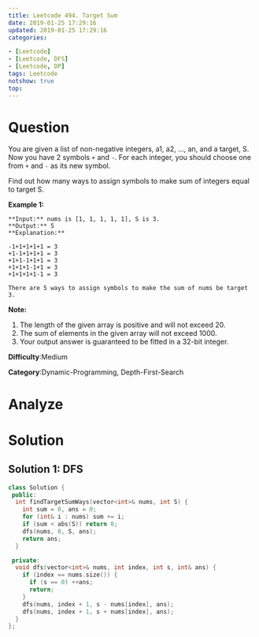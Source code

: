 ```yaml
---
title: Leetcode 494. Target Sum
date: 2019-01-25 17:29:16
updated: 2019-01-25 17:29:16
categories: 

- [Leetcode]
- [Leetcode, DFS]
- [Leetcode, DP]
tags: Leetcode
notshow: true
top:
---
```


# Question

You are given a list of non-negative integers, a1, a2, ..., an, and a target, S. Now you have 2 symbols  `+`  and  `-`. For each integer, you should choose one from  `+`  and  `-`  as its new symbol.

Find out how many ways to assign symbols to make sum of integers equal to target S.

**Example 1:**  

```
**Input:** nums is [1, 1, 1, 1, 1], S is 3. 
**Output:** 5
**Explanation:** 

-1+1+1+1+1 = 3
+1-1+1+1+1 = 3
+1+1-1+1+1 = 3
+1+1+1-1+1 = 3
+1+1+1+1-1 = 3

There are 5 ways to assign symbols to make the sum of nums be target 3.
```

**Note:**  

1. The length of the given array is positive and will not exceed 20.
2. The sum of elements in the given array will not exceed 1000.
3. Your output answer is guaranteed to be fitted in a 32-bit integer.

**Difficulty**:Medium

**Category**:Dynamic-Programming, Depth-First-Search

<!-- more -->

# Analyze

# Solution

## Solution 1: DFS

```cpp
class Solution {
 public:
  int findTargetSumWays(vector<int>& nums, int S) {
    int sum = 0, ans = 0;
    for (int& i : nums) sum += i;
    if (sum < abs(S)) return 0;
    dfs(nums, 0, S, ans);
    return ans;
  }

 private:
  void dfs(vector<int>& nums, int index, int s, int& ans) {
    if (index == nums.size()) {
      if (s == 0) ++ans;
      return;
    }
    dfs(nums, index + 1, s - nums[index], ans);
    dfs(nums, index + 1, s + nums[index], ans);
  }
};
```

<!-- TODO: There are about five solutions for this problem. you can find these information from the websit: https://zxi.mytechroad.com/blog/dynamic-programming/leetcode-494-target-sum/ -->

